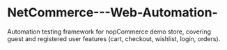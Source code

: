 # NetCommerce---Web-Automation-
Automation testing framework for nopCommerce demo store, covering guest and registered user features (cart, checkout, wishlist, login, orders).
